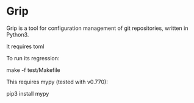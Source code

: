 # Grip

Grip is a tool for configuration management of git repositories,
written in Python3.

It requires toml

To run its regression:

make -f test/Makefile

This requires mypy (tested with v0.770):

pip3 install mypy
